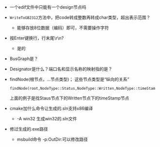 



* 一个edif文件中只能有一个design节点吗

* `WriteToGB2312`方法中，把code转成整数再转成char类型，超出表示范围？
  
  * 能够存放8位数据（编码）即可，不需要操作字符
  
* 按Enter键换行，行末尾\r\n?

  * 是的

* BusGraph是？

* Designator是什么？端口名和显示名称的映射指的是？

* findNode(根节点，...节点类型)； 这些节点类型是“纵向的关系”

  ```
  findNode(root,NodeType::Status,NodeType::Written,NodeType::timeStamp);
  ```

  上面的例子是找Staus节点下的Written节点下的timeStamp节点















* cmake加什么命令让生成的.sln支持x86编译
  * -A win32 生成win32的.sln文件
* 修过生成的.exe路径
  * msbuild命令 -p:OutDir:<path>可以修改路径


























